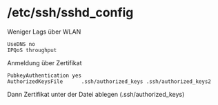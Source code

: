 # /etc/ssh/sshd_config

Weniger Lags über WLAN
```
UseDNS no
IPQoS throughput
```

Anmeldung über Zertifikat
```
PubkeyAuthentication yes
AuthorizedKeysFile      .ssh/authorized_keys .ssh/authorized_keys2
```
Dann Zertifikat unter der Datei ablegen (.ssh/authorized_keys)
